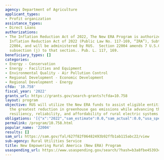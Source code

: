 ```yaml
---
agency: Department of Agriculture
applicant_types:
- Profit organization
assistance_types:
- Direct Loans
authorizations:
- The Inflation Reduction Act of 2022, The New ERA Program is authorized under the
  Inflation Reduction Act of 2022 (Public Law No. 117-169, “IRA”), Subtitle C, Section
  22004, and will be administered by RUS.  Section 22004 amends 7 U.S.C. 8103 by adding
  subsection (j) to that section.. Pub. L. 117, 169.
beneficiary_types: []
categories:
- Energy - Conservation
- Energy - Facilities and Equipment
- Environmental Quality - Air Pollution Control
- Regional Development - Economic Development
- Regional Development - Energy
cfda: '10.758'
fiscal_year: '2022'
grants_url: https://grants.gov/search-grants?cfda=10.758
layout: program
objective: RUS will utilize the New ERA funds to assist eligible entities to achieve
  the greatest reduction in greenhouse gas emissions while advancing the long-term
  resiliency, reliability, and affordability of rural electric systems.
obligations: '[{"x":"2022","sam_estimate":0.0,"sam_actual":0.0,"usa_spending_actual":0.0},{"x":"2023","sam_estimate":9700000000.0,"sam_actual":0.0,"usa_spending_actual":0.0},{"x":"2024","sam_estimate":0.0,"sam_actual":0.0,"usa_spending_actual":0.0}]'
permalink: /program/10.758.html
popular_name: '22004'
results: []
sam_url: https://sam.gov/fal/627f82f06482493b92ffb1ab115abc22/view
sub-agency: Rural Utilities Service
title: New Empowering Rural America (New ERA) Program
usaspending_url: https://www.usaspending.gov/search/?hash=b3a8fbe45393c742bb0e3aedc19c2c12
---
```


